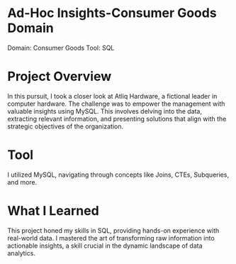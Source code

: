 # Ad-Hoc Insights-Consumer Goods Domain

Domain: Consumer Goods
Tool: SQL

# Project Overview

In this pursuit, I took a closer look at Atliq Hardware, a fictional leader in computer hardware. The challenge was to empower the management with valuable insights using MySQL. This involves delving into the data, extracting relevant information, and presenting solutions that align with the strategic objectives of the organization.

# Tool

I utilized MySQL, navigating through concepts like Joins, CTEs, Subqueries, and more.

# What I Learned

This project honed my skills in SQL, providing hands-on experience with real-world data. I mastered the art of transforming raw information into actionable insights, a skill crucial in the dynamic landscape of data analytics.
